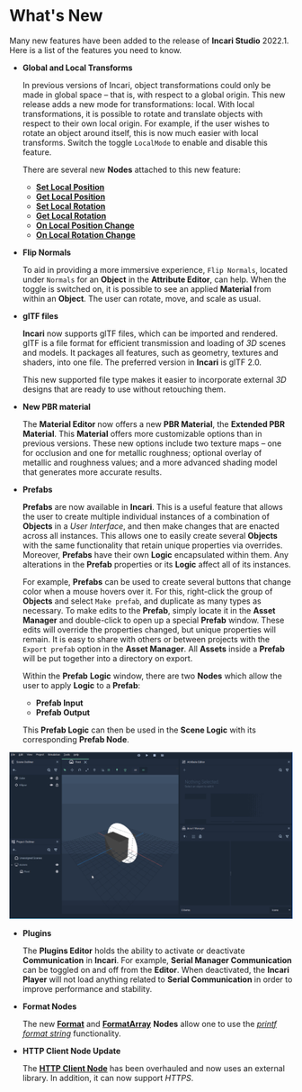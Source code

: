 # What's New

Many new features have been added to the release of **Incari Studio** 2022.1. Here is a list of the features you need to know.

* **Global and Local Transforms** 

    In previous versions of Incari, object transformations could only be made in global space – that is, with respect to a global origin. This new release adds a new mode for transformations: local. With local transformations, it is possible to rotate and translate objects with respect to their own local origin. For example, if the user wishes to rotate an object around itself, this is now much easier with local transforms. Switch the toggle `LocalMode` to enable and disable this feature. 
    
    There are several new **Nodes** attached to this new feature:

    * [**Set Local Position**](../toolbox/incari/object/set-local-position.md)
    * [**Get Local Position**](../toolbox/incari/object/get-local-position.md)
    * [**Set Local Rotation**](../toolbox/incari/object/set-local-rotation.md)
    * [**Get Local Rotation**](../toolbox/incari/object/get-local-rotation.md)
    * [**On Local Position Change**](../toolbox/events/object/on-local-position-change.md)
    * [**On Local Rotation Change**](../toolbox/events/object/on-local-rotation-change.md)
  


* **Flip Normals** 

    To aid in providing a more immersive experience, `Flip Normals`, located under `Normals` for an **Object** in the **Attribute Editor**, can help. When the toggle is switched on, it is possible to see an applied **Material** from within an **Object**. The user can rotate, move, and scale as usual. 


* **glTF files**

     **Incari** now supports glTF files, which can be imported and rendered. glTF is a file format for efficient transmission and loading of _3D_ scenes and models. It packages all features, such as geometry, textures and shaders, into one file. The preferred version in **Incari** is glTF 2.0.  <br />

     This new supported file type makes it easier to incorporate external _3D_ designs that are ready to use without retouching them.


* **New PBR material**
  
     The **Material Editor** now offers a new **PBR Material**, the **Extended PBR Material**. This **Material** offers more customizable options than in previous versions. These new options include two texture maps – one for occlusion and one for metallic roughness; optional overlay of metallic and roughness values; and a more advanced shading model that generates more accurate results.


* **Prefabs**

    **Prefabs** are now available in **Incari**. This is a useful feature that allows the user to create multiple individual instances of a combination of **Objects** in a *User Interface*, and then make changes that are enacted across all instances. This allows one to easily create several **Objects** with the same functionality that retain unique properties via overrides. Moreover, **Prefabs** have their own **Logic** encapsulated within them. Any alterations in the **Prefab** properties or its **Logic** affect all of its instances.   <br />

    For example, **Prefabs** can be used to create several buttons that change color when a mouse hovers over it. For this, right-click the group of **Objects** and select `Make prefab`, and duplicate as many types as necessary. To make edits to the **Prefab**, simply locate it in the **Asset Manager** and double-click to open up a special **Prefab** window. These edits will override the properties changed, but unique properties will remain. It is easy to share with others or between projects with the `Export prefab` option in the **Asset Manager**. All **Assets** inside a **Prefab** will be put together into a directory on export. <br />

    Within the **Prefab** **Logic** window, there are two **Nodes** which allow the user to apply **Logic** to a **Prefab**:

    * **Prefab Input**
    * **Prefab Output**

    This **Prefab Logic** can then be used in the **Scene Logic** with its corresponding **Prefab Node**.

![](../.gitbook/assets/prefabs1.gif)

* **Plugins** 
  
    The **Plugins Editor** holds the ability to activate or deactivate **Communication** in **Incari**. For example, **Serial Manager Communication** can be toggled on and off from the **Editor**. When deactivated, the **Incari Player** will not load anything related to **Serial Communication** in order to improve performance and stability.  


* **Format Nodes**

    The new [**Format**](../toolbox/string/format.md) and [**FormatArray**](../toolbox/string/formatarray.md) **Nodes** allow one to use the [*printf format string*](https://en.wikipedia.org/wiki/Printf_format_string) functionality.

* **HTTP Client Node Update**

    The [**HTTP Client Node**](../toolbox/communication/http/httpclient.md) has been overhauled and now uses an external library. In addition, it can now support *HTTPS*.

